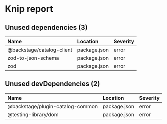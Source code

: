 # Knip report

## Unused dependencies (3)

| Name                      | Location     | Severity |
| :------------------------ | :----------- | :------- |
| @backstage/catalog-client | package.json | error    |
| zod-to-json-schema        | package.json | error    |
| zod                       | package.json | error    |

## Unused devDependencies (2)

| Name                             | Location     | Severity |
| :------------------------------- | :----------- | :------- |
| @backstage/plugin-catalog-common | package.json | error    |
| @testing-library/dom             | package.json | error    |

